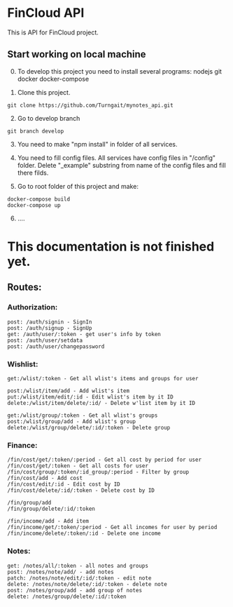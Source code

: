 # FinCloud API

This is API for FinCloud project.

## Start working on local machine

0. To develop this project you need to install several programs:
nodejs
git
docker
docker-compose

1. Clone this project.
```
git clone https://github.com/Turngait/mynotes_api.git
```

2. Go to develop branch
```
git branch develop
```

3. You need to make "npm install" in folder of all services. 

4. You need to fill config files.
All services have config files in "/config" folder.
Delete "_example" substring from name of the config files and fill there filds.

5. Go to root folder of this project and make:
```
docker-compose build
docker-compose up
```

6. ....

# This documentation is not finished yet.

## Routes:
  ### Authorization:

  ```
  post: /auth/signin - SignIn
  post: /auth/signup - SignUp
  get: /auth/user/:token - get user's info by token
  post: /auth/user/setdata
  post: /auth/user/changepassword
  ```

  ### Wishlist:

  ```
  get:/wlist/:token - Get all wlist's items and groups for user
  
  post:/wlist/item/add - Add wlist's item
  put:/wlist/item/edit/:id - Edit wlist's item by it ID
  delete:/wlist/item/delete/:id/ - Delete w'list item by it ID

  get:/wlist/group/:token - Get all wlist's groups
  post:/wlist/group/add - Add wlist's group
  delete:/wlist/group/delete/:id/:token - Delete group
  ```

  ### Finance:

  ```
  /fin/cost/get/:token/:period - Get all cost by period for user
  /fin/cost/get/:token - Get all costs for user
  /fin/cost/group/:token/:id_group/:period - Filter by group
  /fin/cost/add - Add cost 
  /fin/cost/edit/:id - Edit cost by ID
  /fin/cost/delete/:id/:token - Delete cost by ID

  /fin/group/add
  /fin/group/delete/:id/:token

  /fin/income/add - Add item
  /fin/income/get/:token/:period - Get all incomes for user by period
  /fin/income/delete/:token/:id - Delete one income
  ```


  ### Notes:
  ```
  get: /notes/all/:token - all notes and groups
  post: /notes/note/add/ - add notes
  patch: /notes/note/edit/:id/:token - edit note
  delete: /notes/note/delete/:id/:token - delete note
  post: /notes/group/add - add group of notes
  delete: /notes/group/delete/:id/:token
  ```

